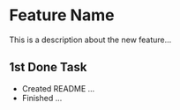 # Feature Name

This is a description about the new feature...

## 1st Done Task

* Created README ...
* Finished ...